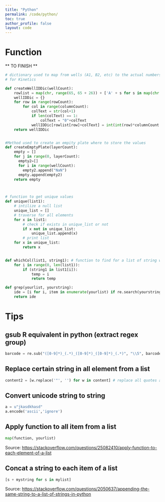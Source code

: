 ```yaml
---
title: "Python"
permalink: /code/python/
toc: true
author_profile: false
layout: code
---
```




# Function

\*\* TO FINISH \*\*

``` python
# dictionary used to map from wells (A1, B2, etc) to the actual numbers (0, 1, ...)
# for Kinetics

def createWellIDDic(wellCount):
    rowlist = map(chr, range(65, 65 + 26)) + ['A' + s for s in map(chr, range(65, 65 + (32 - 26)))]
    wellIDDic = {}
    for row in range(rowCount):
        for col in range(columnCount):
            colText = str(col+1)
            if len(colText) == 1:
                colText = "0"+colText
            wellIDDic[rowlist[row]+colText] = int(int(row)*columnCount +int(col)) # A start at chr(65)
    return wellIDDic


#Method used to create an empity plate where to store the values
def createEmptyPlate(layerCount):
    empty = []
    for j in range(0, layerCount):
      empty2=[]
      for i in range(wellCount):
        empty2.append("NaN")
      empty.append(empty2)
    return empty



# function to get unique values
def unique(list1):
    # intilize a null list
    unique_list = []
    # traverse for all elements
    for x in list1:
        # check if exists in unique_list or not
        if x not in unique_list:
            unique_list.append(x)
        # print list
    for x in unique_list:
        return x


def whichCol(list1, string1): # function to find for a list of string where is a specific string (id)
    for i in range(0, len(list1)):
        if (string1 in list1[i]):
            temp = i
            return temp

def grep(yourlist, yourstring):
    ide = [i for i, item in enumerate(yourlist) if re.search(yourstring, item)]
    return ide
```

# Tips

## gsub R equivalent in python (extract regex group)

``` python
barcode = re.sub("([0-9]*)_(.*)_([0-9]*)_([0-9]*)_(.*)", "\\5", barcode)
```

## Replace certain string in all element from a list

``` python
content2 = [w.replace('"', '') for w in content] # replace all quotes and remove first row
```

## Convert unicode string to string

``` python
a = u"jkasdkhasd"
a.encode('ascii','ignore')
```

## Apply function to all item from a list

``` python
map(function, yourlist)
```

Source: https://stackoverflow.com/questions/25082410/apply-function-to-each-element-of-a-list

## Concat a string to each item of a list

``` python
[s + mystring for s in mylist]
```

Source: https://stackoverflow.com/questions/2050637/appending-the-same-string-to-a-list-of-strings-in-python
